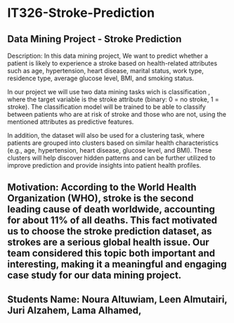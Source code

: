 # IT326-Stroke-Prediction
Data Mining Project - Stroke Prediction
--------------------------------------
Description:
In this data mining project, We want to predict whether a patient is likely to experience a stroke based on health-related attributes such as age, hypertension, heart disease, marital status, work type, residence type, average glucose level, BMI, and smoking status.

In our project we will use two data mining tasks wich is classification , where the target variable is the stroke attribute (binary: 0 = no stroke, 1 = stroke). The classification model will be trained to be able to classify between patients who are at risk of stroke and those who are not, using the mentioned attributes as predictive features.

In addition, the dataset will also be used for a clustering task, where patients are grouped into clusters based on similar health characteristics (e.g., age, hypertension, heart disease, glucose level, and BMI). These clusters will help discover hidden patterns and can be further utilized to improve prediction and provide insights into patient health profiles.

Motivation:
According to the World Health Organization (WHO), stroke is the second leading cause of death worldwide, accounting for about 11% of all deaths. This fact motivated us to choose the stroke prediction dataset, as strokes are a serious global health issue. Our team considered this topic both important 
and interesting, making it a meaningful and engaging case study for our data mining project.
-------------
Students Name:
Noura Altuwiam,
Leen Almutairi,
Juri Alzahem,
Lama Alhamed,
------------
